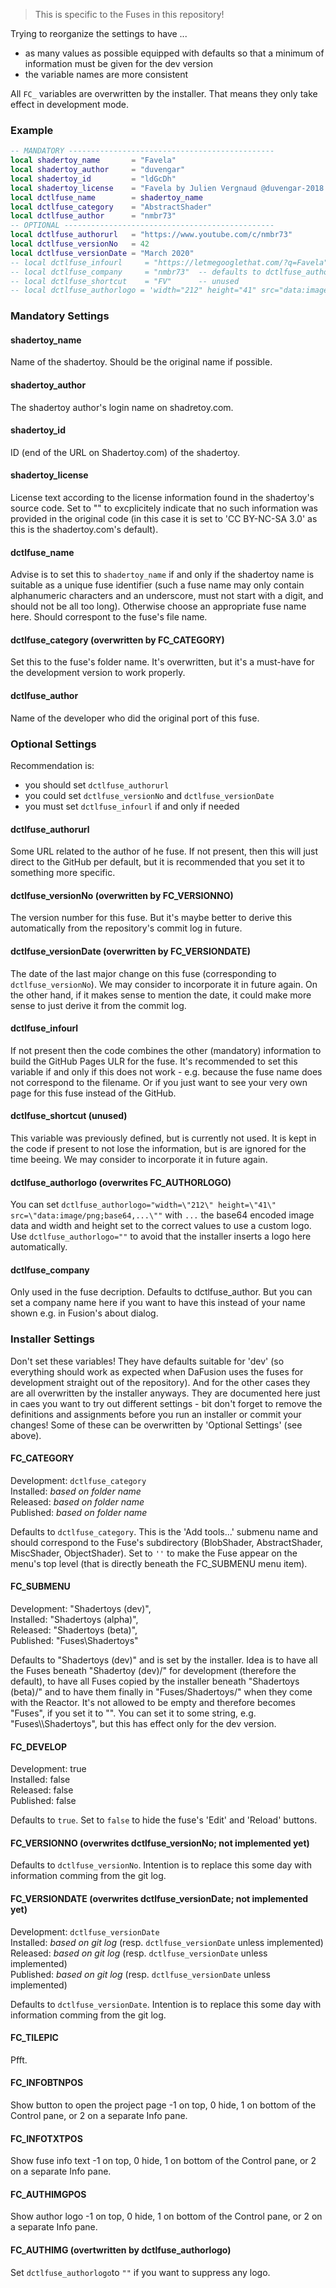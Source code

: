 > This is specific to the Fuses in this repository!

<!--
- **FC_CATEGORY** is the 'Add tools...' submenu name and must correspond to the Fuse's subdirectory (BlobShader, AbstractShader, MiscShader, ObjectShader). _Set this to the Fuses subdirectory name._
- **FC_SHORTCUT** true, if a shortcut (e.g. DTD for DancyTreeDoodle) should be used as OpIconString; if such a shortcut does not exist or the FC_SHORTCUT is set to false, the Shadertoy ID is used as OpIconString.
- **FC_DEVEVELOP** set to 'true' to display reload/edit buttons in inspector; is replaced with 'false' by the installer to hide these buttons for users.
- **FC_INFOBTN** show button to open the project page -1 on top, 0 hide, 1 on bottom
- **FC_PREFIX** set to "ST"; is replaced by 'BETA' for user downloads and by "" if it goes officially into the reactor
- **FC_SCPREFIX** prefix that is prepended to the OpIconString. _Maybe best to just set this to FC_SCPREFIX=FC_PREFIX_
- **FC_SUBMENU** main menu item for the 'Add tools..' menu; you may want to prepend e.g. "Fuses\\" to not have the Shadertoys on your 'Add tool...' toplevel menu. _Advise is to set it to "Shadertoys" for the development version._

Todo ...

local shadertoy_name      = "FunWithMetaballs"
local shadertoy_author    = "fwilliams"
local shadertoy_id        = "MlyXWV"
local shadertoy_license   = ""
local dctlfuse_name       = "FunWithMetaballs"
local dctlfuse_author     = "JiPi"
local dctlfuse_authorurl  = "https://www.youtube.com/channel/UCItO4q_3JgMVV2MFIPDGQGg"
local dctlfuse_infourl    = "https://github.com/nmbr73/Shadertoys"
local dctlfuse_versionNo   = 1
local dctlfuse_versionDate = "23 Feb 2021"
-->


Trying to reorganize the settings to have ...
- as many values as possible equipped with defaults so that a minimum of information must be given for the dev version<br />
- the variable names are more consistent

All `FC_` variables are overwritten by the installer. That means they only take effect in development mode.


### Example

```Lua
-- MANDATORY ----------------------------------------------
local shadertoy_name       = "Favela"
local shadertoy_author     = "duvengar"
local shadertoy_id         = "ldGcDh"
local shadertoy_license    = "Favela by Julien Vergnaud @duvengar-2018 (CC BY-NC-SA 3.0)"
local dctlfuse_name        = shadertoy_name
local dctlfuse_category    = "AbstractShader"
local dctlfuse_author      = "nmbr73"
-- OPTIONAL -----------------------------------------------
local dctlfuse_authorurl   = "https://www.youtube.com/c/nmbr73"
local dctlfuse_versionNo   = 42
local dctlfuse_versionDate = "March 2020"
-- local dctlfuse_infourl     = "https://letmegooglethat.com/?q=Favela"
-- local dctlfuse_company     = "nmbr73"  -- defaults to dctlfuse_author
-- local dctlfuse_shortcut    = "FV"      -- unused
-- local dctlfuse_authorlogo = 'width="212" height="41" src="data:image/png;base64,..."'

```

### Mandatory Settings

#### shadertoy_name

Name of the shadertoy. Should be the original name if possible.

#### shadertoy_author

The shadertoy author's login name on shadretoy.com.

#### shadertoy_id

ID (end of the URL on Shadertoy.com) of the shadertoy.

#### shadertoy_license

License text according to the license information found in the shadertoy's source code. Set to "" to excplicitely indicate that no such information was provided in the original code (in this case it is set to 'CC BY-NC-SA 3.0' as this is the shadertoy.com's default).

#### dctlfuse_name

Advise is to set this to `shadertoy_name` if and only if the shadertoy name is suitable as a unique fuse identifier (such a fuse name may only contain alphanumeric characters and an underscore, must not start with a digit, and should not be all too long). Otherwise choose an appropriate fuse name here. Should correspont to the fuse's file name.

#### dctlfuse_category (overwritten by FC_CATEGORY)

Set this to the fuse's folder name. It's overwritten, but it's a must-have for the development version to work properly.

#### dctlfuse_author

Name of the developer who did the original port of this fuse.







### Optional Settings

Recommendation is:
- you should set `dctlfuse_authorurl`
- you could set `dctlfuse_versionNo` and `dctlfuse_versionDate`
- you must set `dctlfuse_infourl` if and only if needed

#### dctlfuse_authorurl

Some URL related to the author of he fuse. If not present, then this will just direct to the GitHub per default, but it is recommended that you set it to something more specific.

#### dctlfuse_versionNo (overwritten by FC_VERSIONNO)

The version number for this fuse. But it's maybe better to derive this automatically from the repository's commit log in future.

#### dctlfuse_versionDate (overwritten by FC_VERSIONDATE)

The date of the last major change on this fuse (corresponding to `dctlfuse_versionNo`). We may consider to incorporate it in future again. On the other hand, if it makes sense to mention the date, it could make more sense to just derive it from the commit log.

#### dctlfuse_infourl

If not present then the code combines the other (mandatory) information to build the GitHub Pages ULR for the fuse. It's recommended to set this variable if and only if this does not work - e.g. because the fuse name does not correspond to the filename. Or if you just want to see your very own page for this fuse instead of the GitHub.

#### dctlfuse_shortcut (unused)

This variable was previously defined, but is currently not used. It is kept in the code if present to not lose the information, but is are ignored for the time beeing. We may consider to incorporate it in future again.

#### dctlfuse_authorlogo (overwrites FC_AUTHORLOGO)

You can set `dctlfuse_authorlogo="width=\"212\" height=\"41\" src=\"data:image/png;base64,...\""` with `...` the base64 encoded image data and width and height set to the correct values to use a custom logo. Use `dctlfuse_authorlogo=""` to avoid that the installer inserts a logo here automatically.

#### dctlfuse_company

Only used in the fuse decription. Defaults to dctlfuse_author. But you can set a company name here if you want to have this instead of your name shown e.g. in Fusion's about dialog.






### Installer Settings

Don't set these variables! They have defaults suitable for 'dev' (so everything should work as expected when DaFusion uses the fuses for development straight out of the repository). And for the other cases they are all overwritten by the installer anyways. They are documented here just in caes you want to try out different settings - bit don't forget to remove the definitions and assignments before you run an installer or commit your changes! Some of these can be overwritten by 'Optional Settings' (see above).


#### FC_CATEGORY

Development: `dctlfuse_category`<br />
Installed: _based on folder name_<br />
Released: _based on folder name_<br />
Published: _based on folder name_

Defaults to `dctlfuse_category`. This is the 'Add tools...' submenu name and should correspond to the Fuse's subdirectory (BlobShader, AbstractShader, MiscShader, ObjectShader). Set to `''` to make the Fuse appear on the menu's top level (that is directly beneath the FC_SUBMENU menu item).

#### FC_SUBMENU

Development: "Shadertoys (dev)",<br />
Installed: "Shadertoys (alpha)", <br />
Released: "Shadertoys (beta)", <br />
Published: "Fuses\\Shadertoys"

Defaults to "Shadertoys (dev)" and is set by the installer. Idea is to have all the Fuses beneath "Shadertoy (dev)/" for development (therefore the default), to have all Fuses copied by the installer beneath "Shadertoys (beta)/" and to have them finally in "Fuses/Shadertoys/" when they come with the Reactor. It's not allowed to be empty and therefore becomes "Fuses", if you set it to "". You can set it to some string, e.g. "Fuses\\\\Shadertoys", but this has effect only for the dev version.

#### FC_DEVELOP

Development: true<br />
Installed: false<br />
Released: false<br />
Published: false

Defaults to `true`. Set to `false` to hide the fuse's 'Edit' and 'Reload' buttons.

#### FC_VERSIONNO (overwrites dctlfuse_versionNo; not implemented yet)

Defaults to `dctlfuse_versionNo`. Intention is to replace this some day with information comming from the git log.

#### FC_VERSIONDATE (overwrites dctlfuse_versionDate; not implemented yet)

Development: `dctlfuse_versionDate`<br />
Installed: _based on git log_ (resp. `dctlfuse_versionDate` unless implemented)<br />
Released: _based on git log_ (resp. `dctlfuse_versionDate` unless implemented)<br />
Published: _based on git log_ (resp. `dctlfuse_versionDate` unless implemented)

Defaults to `dctlfuse_versionDate`. Intention is to replace this some day with information comming from the git log.

#### FC_TILEPIC

Pfft.

#### FC_INFOBTNPOS

Show button to open the project page -1 on top, 0 hide, 1 on bottom of the Control pane, or 2 on a separate Info pane.

#### FC_INFOTXTPOS

Show fuse info text -1 on top, 0 hide, 1 on bottom of the Control pane, or 2 on a separate Info pane.

#### FC_AUTHIMGPOS

Show author logo -1 on top, 0 hide, 1 on bottom of the Control pane, or 2 on a separate Info pane.

#### FC_AUTHIMG (overtwritten by dctlfuse_authorlogo)

Set `dctlfuse_authorlogo`to `""` if you want to suppress any logo.

